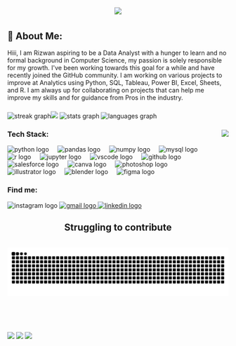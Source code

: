 <h1 align="center">
    <img src="https://readme-typing-svg.herokuapp.com/?font=Righteous&size=35&center=true&vCenter=true&width=500&height=70&pause=300&duration=2000&color=FF652F&lines=Hiii+There!+👋;+Welcome+to+my+GitHub+:+);" />
</h1>


## 💫 About Me:
Hiii, I am Rizwan aspiring to be a Data Analyst with a hunger to learn and no formal background in Computer Science, my passion is solely responsible for my growth. I've been working towards this goal for a while and have recently joined the GitHub community. I am working on various projects to improve at Analytics using Python, SQL, Tableau, Power BI, Excel, Sheets, and R. I am always up for collaborating on projects that can help me improve my skills and for guidance from Pros in the industry.

###

<div align="left">
  
  <img src="https://streak-stats.demolab.com?user=Rizwans-github&locale=en&mode=daily&theme=codeSTACKr&hide_border=true&border_radius=5" height="200" alt="streak graph"  /><img height="160" src="https://media.giphy.com/media/91UU6YzqF72np1F4Vn/giphy.gif"  />
  <img src="https://github-readme-stats.vercel.app/api?username=Rizwans-github&hide_title=true&hide_rank=false&show_icons=true&include_all_commits=true&count_private=true&disable_animations=false&theme=codeSTACKr&locale=en&hide_border=true" height="200" alt="stats graph"  />
  <img src="https://github-readme-stats.vercel.app/api/top-langs?username=Rizwans-github&locale=en&hide_title=false&layout=compact&card_width=320&langs_count=5&theme=codeSTACKr&hide_border=true" height="200" alt="languages graph"  />
  
</div>

### Tech Stack:<img height="200" align ="right" src="https://media.giphy.com/media/4ilFRqgbzbx4c/giphy.gif"  />

<div align="left">
  <img src="https://cdn.jsdelivr.net/gh/devicons/devicon/icons/python/python-original.svg" height="30" alt="python logo"  />
  <img width="12" />
  <img src="https://cdn.jsdelivr.net/gh/devicons/devicon/icons/pandas/pandas-original.svg" height="30" alt="pandas logo"  />
  <img width="12" />
  <img src="https://cdn.jsdelivr.net/gh/devicons/devicon/icons/numpy/numpy-original.svg" height="30" alt="numpy logo"  />
  <img width="12" />
  <img src="https://cdn.simpleicons.org/mysql/4479A1" height="30" alt="mysql logo"  />
  <img width="12" />
  <img src="https://cdn.jsdelivr.net/gh/devicons/devicon/icons/r/r-original.svg" height="30" alt="r logo"  />
  <img width="12" />
  <img src="https://cdn.jsdelivr.net/gh/devicons/devicon/icons/jupyter/jupyter-original.svg" height="30" alt="jupyter logo"  />
  <img width="12" />
  <img src="https://cdn.jsdelivr.net/gh/devicons/devicon/icons/vscode/vscode-original.svg" height="30" alt="vscode logo"  />
  <img width="12" />
  <img src="https://skillicons.dev/icons?i=github" height="30" alt="github logo"  />
  <img width="12" />
  <img src="https://cdn.jsdelivr.net/gh/devicons/devicon/icons/salesforce/salesforce-original.svg" height="30" alt="salesforce logo"  />
  <img width="12" />
  <img src="https://cdn.jsdelivr.net/gh/devicons/devicon/icons/canva/canva-original.svg" height="30" alt="canva logo"  />
  <img width="12" />
  <img src="https://cdn.jsdelivr.net/gh/devicons/devicon/icons/photoshop/photoshop-plain.svg" height="30" alt="photoshop logo"  />
  <img width="12" />
  <img src="https://cdn.jsdelivr.net/gh/devicons/devicon/icons/illustrator/illustrator-plain.svg" height="30" alt="illustrator logo"  />
  <img width="12" />
  <img src="https://cdn.jsdelivr.net/gh/devicons/devicon/icons/blender/blender-original.svg" height="30" alt="blender logo"  />
  <img width="12" />
  <img src="https://cdn.jsdelivr.net/gh/devicons/devicon/icons/figma/figma-original.svg" height="30" alt="figma logo"  />

  
  
</div>

### Find me:
<div align="left">
  
  <img height="30" src="https://img.shields.io/static/v1?message=wacky_artistry&logo=instagram&label=&color=E4405F&logoColor=white&labelColor=&style=for-the-badge" alt="instagram logo" />
  <a href="rizwankhan0964e@gmail.com" target="_blank">
    <img height="30" src="https://img.shields.io/static/v1?message=Gmail&logo=gmail&label=&color=D14836&logoColor=white&labelColor=&style=for-the-badge" alt="gmail logo" />
  </a>
  <a href="www.linkedin.com/in/18rizwan" target="_blank">
    <img height="30" src="https://img.shields.io/static/v1?message=LinkedIn&logo=linkedin&label=&color=0077B5&logoColor=white&labelColor=&style=for-the-badge" alt="linkedin logo" />
  </a>
</div>

<div align="center">
  <h2>Struggling to contribute</h2>
  <br>
  <img alt="snake eating my contributions" src="https://raw.githubusercontent.com/Rizwans-github/Rizwans-github/output/github-contribution-grid-snake-dark.svg" />
  
  <br/><br/><br/>
</div>

<div >
  <img height="160" src="https://media.giphy.com/media/dyjrpqaUVqCELGuQVr/giphy.gif"  />
  <img height="160"  src="https://media.giphy.com/media/oxbNORcXx76F2/giphy.gif"  />
  <img height= "160"  src="https://media.giphy.com/media/mlCb3AjEE6N4Q/giphy.gif"  />
</div>
